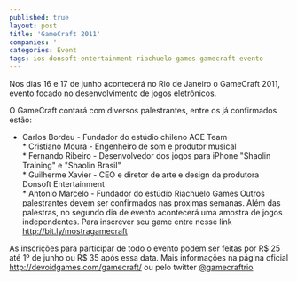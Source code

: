 ```yaml
---
published: true
layout: post
title: 'GameCraft 2011'
companies: ''
categories: Event
tags: ios donsoft-entertainment riachuelo-games gamecraft evento
---
```

Nos dias 16 e 17 de junho acontecer&#225; no Rio de Janeiro o GameCraft 2011, evento focado no desenvolvimento de jogos eletr&#244;nicos.
 

 
O GameCraft contar&#225; com diversos palestrantes, entre os j&#225; confirmados est&#227;o:
* Carlos Bordeu - Fundador do est&#250;dio chileno ACE Team<br />* Cristiano Moura - Engenheiro de som e produtor musical<br />* Fernando Ribeiro - Desenvolvedor dos jogos para iPhone &quot;Shaolin Training&quot; e &quot;Shaolin Brasil&quot;<br />* Guilherme Xavier - CEO e diretor de arte e design da produtora Donsoft Entertainment<br />* Antonio Marcelo - Fundador do est&#250;dio Riachuelo Games
Outros palestrantes devem ser confirmados nas pr&#243;ximas semanas.
Al&#233;m das palestras, no segundo dia de evento acontecer&#225; uma amostra de jogos independentes. Para inscrever seu game entre nesse link <a href="http://bit.ly/mostragamecraft" target="_blank">http://bit.ly/mostragamecraft</a>

 
As inscri&#231;&#245;es para participar de todo o evento podem ser feitas por R$ 25 at&#233; 1&#186; de junho ou R$ 35 ap&#243;s essa data.
Mais informa&#231;&#245;es na p&#225;gina oficial <a href="http://devoidgames.com/gamecraft/" target="_blank">http://devoidgames.com/gamecraft/</a>
 ou pelo twitter <a href="http://twitter.com/#!/gamecraftrio" target="_blank">@gamecraftrio</a>

